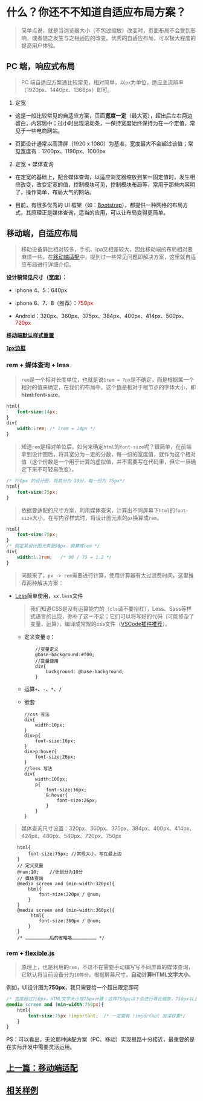 # 什么？你还不不知道自适应布局方案？

> 简单点说，就是当浏览器大小（不包过缩放）改变时，页面布局不会受到影响，或者随之发生与之相适应的改变。优秀的自适应布局，可以极大程度的提高用户体验。

## PC 端，响应式布局

> PC 端自适应方案通比较常见，相对简单，以`px`为单位，适应主流辨率（1920px、1440px、1366px）即可。

1. 定宽

* 这是一般比较常见的自适应方案，页面**宽度一定**（最大宽），超出后左右两边留白，内容居中；过小时出现滚动条，一保持宽度始终保持为在一个定值，常见于一些电商网站。

* 页面设计通常以高清屏（1920 x 1080）为基准，宽度最大不会超过该值；常见宽度有：1200px、1190px、1000px

2. 定宽 + 媒体查询

* 在定宽的基础上，配合媒体查询，以适应浏览器缩放到某一固定值时，发生相应改变，改变定宽的值，控制模块可见，控制模块布局等，常用于那些内容明了，操作简单，布局大气的网站。

* 目前，有很多优秀的 UI 框架（如：[Bootstrap](https://www.bootcss.com/)），都提供一种网格的布局方式，其原理正是媒体查询，适当的应用，可以让布局变得更简单。

## 移动端，自适应布局

> 移动设备屏比相对较多，手机、ipa又相差较大，因此移动端的布局相对要麻烦一些，在[移动端适配](移动端适配.md)中，提到过一些常见问题即解决方案，这里就自适应布局进行详细介绍。

**设计稿常见尺寸（宽度）：**

* iphone 4、5：640px

* iphone 6、7、8（推荐）：<font color = '#f00'>750px</font>

* Android：320px、360px、375px、384px、400px、414px、500px、<font color = '#f00'>720px</font> 

**[移动端默认样式重置](reset.css)**

**[1px边框](border.css)**

### rem + 媒体查询 + less

> `rem`是一个相对长度单位，也就是说`1rem = ?px`是不确定，而是根据某一个相对的值来确定，在我们的布局中，这个值是相对于根节点的字体大小，即**html:font-size**。

```css
html{
    font-size:14px;
}
div{
    width:1rem; /* 1rem = 14px */
}
```

> 知道`rem`是相对单位后，如何来确定`html`的`font-size`呢？很简单，在前端拿到设计图后，将其宽分为一定的分数，每一份的宽度值，就作为这个相对值（这个份数是一个用于计算的虚拟值，并不需要写在代码里，但它一旦确定下来不可轻易改变）。

```css
/* 750px 的设计图，将其分为 10分，每一份为 75px*/
html{
    font-size:75px;
}
```

> 依据要适配的尺寸方案，利用媒体查询，计算出不同屏幕下`html`的`font-size`大小，在写内容样式时，将设计图元素的`px`换算成`rem`。

```css
html{
    font-size:75px;
}
/* 假定某设计图元素是90px，换算成rem */
div{
    width:1.2rem;   /* 90 / 75 = 1.2 */
}
```

> 问题来了，`px -> rem`需要进行计算，使用计算器有太过浪费时间，这里推荐两种解决方案：

* [Less](https://less.bootcss.com/)简单使用，`xx.less`文件

    > 我们知道CSS是没有运算能力的（`cls`请不要抬杠），Less、Sass等样式语言的出现，弥补了这一不足；它们可以将写好的代码（可能掺杂了变量、运算），编译成常规的css文件（[VSCode插件推荐](https://www.jianshu.com/p/5408dccf29d6)）。

    * 定义变量 `@`：

        ```less
            //变量定义
            @base-background:#f00;
            //变量使用
            div{
                background: @base-background;
            }
        ``` 

    * 运算`+`、`-`、`*`、`/`

    * 嵌套

        ```less
        //css 写法
        div{
            width:10px;
        }
        div>p{
            font-size:16px;
        }
        div>p:hover{
            font-size:26px;
        }
        //less 写法
        div{
            width:100px;
            p{
                font-size:16px;
                &:hover{
                    font-size:26px;
                }
            }
        }
        ```
    
> 媒体查询尺寸设置：320px、360px、375px、384px、400px、414px、424px、480px、540px、720px、750px

```less
    html{
        font-size:75px; //常规大小，写在最上边
    }
    // 定义变量
    @num:10;    //计划分为10分
    // 媒体查询
    @media screen and (min-width:320px){
        html{
            font-size:320px / @num;
        }
    }
    @media screen and (min-width:360px){
         html{
            font-size:360px / @num;
        }
    }
    /* ………………………后的省略咯……………………… */
```

### rem + [flexible.js](https://github.com/amfe/lib-flexible)

> 原理上，也是利用的`rem`，不过不在需要手动编写写不同屏幕的媒体查询，它默认将当前设备分为`10等份`，根据屏幕尺寸，**自动计算HTML文字大小**。

例如，UI设计图为**750px**，我只需要给一个超出限定即可

```css 
/* 宽度超过750px，HTML文字大小按75px计算；这样750px以下会进行等比缩放，750px以上将按750px显示*/
@media screen and (min-width:750px){   
    html{
        font-size:75px !important;  /* 一定要有 !important 加深权重*/
    }
}
```

PS：可以看出，无论那种适配方案（PC、移动）实现思路十分接近，最重要的是在实际开发中需要灵活运用。

## [上一篇：移动端适配](移动端适配.md)

## [相关样例](../样例/移动端自适应布局/index.html)



